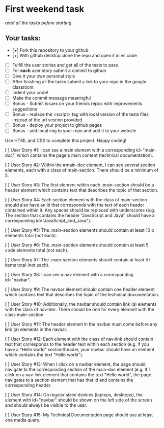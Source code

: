 # First weekend task

_read all the tasks before starting_

## Your tasks:

- [+] Fork this repository to your github
- [+] With github desktop clone the repo and open it in vs code
- [ ] Fulfill the user stories and get all of the tests to pass
- [ ] For <strong>each</strong> user story submit a commit to github
- [ ] Give it your own personal style
- [ ] After finishing all the tasks submit a link to your repo in the google classroom
- [ ] Indent your code!
- [ ] Make the commit message meaningful
- [ ] Bonus - Submit issues on your friends repos with improvements suggestions
- [ ] Bonus - replace the \<script> tag with local version of the tests files instead of the url vesrion provided
- [ ] Bonus - deploy your project to github pages
- [ ] Bonus - add local img to your repo and add it to your website

Use HTML and CSS to complete this project. Happy coding!

[ ] User Story #1: I can see a main element with a corresponding id="main-doc", which contains the page's main content (technical documentation).

[ ] User Story #2: Within the #main-doc element, I can see several section elements, each with a class of main-section. There should be a minimum of 5.

[ ] User Story #3: The first element within each .main-section should be a header element which contains text that describes the topic of that section.

[ ] User Story #4: Each section element with the class of main-section should also have an id that corresponds with the text of each header contained within it. Any spaces should be replaced with underscores (e.g. The section that contains the header "JavaScript and Java" should have a corresponding id="JavaScript_and_Java").

[ ] User Story #5: The .main-section elements should contain at least 10 p elements total (not each).

[ ] User Story #6: The .main-section elements should contain at least 5 code elements total (not each).

[ ] User Story #7: The .main-section elements should contain at least 5 li items total (not each).

[ ] User Story #8: I can see a nav element with a corresponding id="navbar".

[ ] User Story #9: The navbar element should contain one header element which contains text that describes the topic of the technical documentation.

[ ] User Story #10: Additionally, the navbar should contain link (a) elements with the class of nav-link. There should be one for every element with the class main-section.

[ ] User Story #11: The header element in the navbar must come before any link (a) elements in the navbar.

[ ] User Story #12: Each element with the class of nav-link should contain text that corresponds to the header text within each section (e.g. if you have a "Hello world" section/header, your navbar should have an element which contains the text "Hello world").

[ ] User Story #13: When I click on a navbar element, the page should navigate to the corresponding section of the main-doc element (e.g. If I click on a nav-link element that contains the text "Hello world", the page navigates to a section element that has that id and contains the corresponding header.

[ ] User Story #14: On regular sized devices (laptops, desktops), the element with id="navbar" should be shown on the left side of the screen and should always be visible to the user.

[ ] User Story #15: My Technical Documentation page should use at least one media query.

